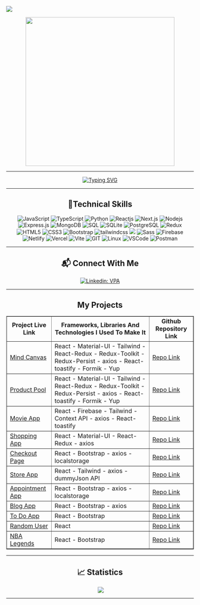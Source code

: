![](https://komarev.com/ghpvc/?username=ykslkrtld&color=blue&style=for-the-badge)

<div align="center">
<img src="https://media.giphy.com/media/qgQUggAC3Pfv687qPC/giphy.gif" align="center" width="400">
</div>

<hr/>

<div align=center>
     <a href="https://git.io/typing-svg"><img src="https://readme-typing-svg.demolab.com?font=VT323&size=35&duration=3500&pause=300&color=color=A89568&center=true&vCenter=true&width=500&lines=Hi🖐+I'm+Yüksel;Welcome+to+my+profile!;I'm+Full+Stack+Developer;" alt="Typing SVG" /></a>
</div>

<hr/>

<h2 align="center">🚀Technical Skills</h2>
<div align="center">
<img src="https://img.shields.io/badge/JavaScript-323330?style=for-the-badge&logo=javascript&logoColor=F7DF1E" alt="JavaScript"/>
<img src="https://img.shields.io/badge/typescript-%23007ACC.svg?style=for-the-badge&logo=typescript&logoColor=white"  alt="TypeScript"/>
<img src="https://img.shields.io/badge/Python-14354C?style=for-the-badge&logo=python&logoColor=white" alt="Python"/>
<img src="https://img.shields.io/badge/React-20232A?style=for-the-badge&logo=react&logoColor=61DAFB" alt="Reactjs"/>
<img src="https://img.shields.io/badge/Next.js-000000?style=for-the-badge&logo=next.js&logoColor=white" alt="Next.js"/>
<img src="https://img.shields.io/badge/Node.js-43853D?style=for-the-badge&logo=node.js&logoColor=white" alt="Nodejs"/>
<img src="https://img.shields.io/badge/Express.js-000000?style=for-the-badge&logo=express&logoColor=white" alt="Express.js"/>
<img src="https://img.shields.io/badge/MongoDB-47A248?style=for-the-badge&logo=mongodb&logoColor=white" alt="MongoDB"/>
<img src="https://img.shields.io/badge/SQL-4479A1?style=for-the-badge&logo=sql&logoColor=white" alt="SQL"/>
<img src="https://img.shields.io/badge/SQLite-003B57?style=for-the-badge&logo=sqlite&logoColor=white" alt="SQLite"/>
<img src="https://img.shields.io/badge/PostgreSQL-336791?style=for-the-badge&logo=postgresql&logoColor=white" alt="PostgreSQL"/>
<img src="https://img.shields.io/badge/redux-%23593d88.svg?style=for-the-badge&logo=redux&logoColor=white" alt="Redux"/> 
<img src="https://img.shields.io/badge/HTML5-E34F26?style=for-the-badge&logo=html5&logoColor=white" alt="HTML5"/>
<img src="https://img.shields.io/badge/CSS3-1572B6?style=for-the-badge&logo=css3&logoColor=white" alt="CSS3"/>
<img src="https://img.shields.io/badge/Bootstrap-563D7C?style=for-the-badge&logo=bootstrap&logoColor=white" alt="Bootstrap"/>
<img src="https://img.shields.io/badge/tailwindcss-%2338B2AC.svg?style=for-the-badge&logo=tailwind-css&logoColor=white" alt="tailwindcss"/>
<img src="https://img.shields.io/badge/MUI-%230081CB.svg?style=for-the-badge&logo=mui&logoColor=white"/>
<img src="https://img.shields.io/badge/Sass-CC6699?style=for-the-badge&logo=sass&logoColor=white" alt="Sass"/>
<img src="https://img.shields.io/badge/firebase-14354C?style=for-the-badge&logo=firebase&logoColor=darkorange" alt="Firebase"/>
<img src="https://img.shields.io/badge/netlify-20232A?style=for-the-badge&logo=netlify&logoColor=61DAFB" alt="Netlify" />
<img src="https://img.shields.io/badge/vercel-black?style=for-the-badge&logo=vercel&logoColor=white" alt="Vercel" />
<img src="https://img.shields.io/badge/vite-black?style=for-the-badge&logo=vite&logoColor=white" alt="Vite"/>
<img src="https://img.shields.io/badge/GIT-E44C30?style=for-the-badge&logo=git&logoColor=white" alt="GIT"/>
<img src="https://img.shields.io/badge/linux-E44C30?style=for-the-badge&logo=linux&logoColor=white" alt="Linux"/>
<img src="https://img.shields.io/badge/Visual_Studio_Code-0078D4?style=for-the-badge&logo=visual%20studio%20code&logo" alt="VSCode" />
<img src="https://img.shields.io/badge/postman-E44C30?style=for-the-badge&logo=postman&logoColor=white" alt="Postman"/>  
</div>
 
<hr/>

<div align="center">
     <h2 align="center">📬 Connect With Me</h2>

[![Linkedin: VPA](https://img.shields.io/badge/linkedin-%230077B5.svg?&style=for-the-badge&logo=linkedin&logoColor=white)](https://www.linkedin.com/in/yuksel-kurtuldu/)

</div>

<hr/>

<h2 align="center">My Projects</h2>

<table border="1"  align="center"> 
    <td  align="center"><strong>Project Live Link</strong></td>
      <td  align="center">
        <strong>Frameworks, Libraries And Technologies I Used To Make It</strong>
      </td>
      <td  align="center""><strong>Github Repository Link</strong></td>
     <tr>
        <td><a href="https://mind-canvas-ykslkrtld.vercel.app/">Mind Canvas</a></td>
        <td>React - Material-UI - Tailwind - React-Redux - Redux-Toolkit - Redux-Persist - axios - React-toastify - Formik - Yup</td>
        <td><a href="https://github.com/ykslkrtld/mind-canvas">Repo Link</a></td>
      </tr>
     <tr>
        <td><a href="https://product-pool-yksl.vercel.app/">Product Pool</a></td>
        <td>React - Material-UI - Tailwind - React-Redux - Redux-Toolkit - Redux-Persist - axios - React-toastify - Formik - Yup</td>
        <td><a href="https://github.com/ykslkrtld/product-pool">Repo Link</a></td>
      </tr>
     <tr>
        <td><a href="https://movie-app-yksl.vercel.app/">Movie App</a></td>
        <td>React - Firebase - Tailwind - Context API - axios - React-toastify</td>
        <td><a href="https://github.com/ykslkrtld/movie-app2">Repo Link</a></td>
      </tr>
     <tr>
        <td><a href="https://shopping-app-yksl.vercel.app">Shopping App</a></td>
        <td> React - Material-UI - React-Redux - axios</td>
        <td><a href="https://github.com/ykslkrtld/shopping-app">Repo Link</a></td>
      </tr>
     <tr style="margin: auto;">
        <td><a href="https://checkout-page-yksl.vercel.app/">Checkout Page</a></td>
        <td>React - Bootstrap - axios - localstorage</td>
        <td><a href="https://github.com/ykslkrtld/checkout-page">Repo Link</a></td>
      </tr>
      <tr style="margin: auto;">
        <td><a href="https://yksl-store.vercel.app/">Store App</a></td>
        <td>React - Tailwind - axios - dummyJson API</td>
        <td><a href="https://github.com/ykslkrtld/yksl-store">Repo Link</a></td>
     </tr> 
     <tr style="margin: auto;">
        <td><a href="https://hospital-app-yksl.vercel.app/">Appointment App</a></td>
        <td>React - Bootstrap - axios - localstorage</td>
        <td><a href="https://github.com/ykslkrtld/hospital-app">Repo Link</a></td>
     <tr style="margin: auto;">
     <tr style="margin: auto;">
        <td><a href="https://blog-app-yksl.vercel.app/">Blog App</a></td>
        <td>React - Bootstrap - axios </td>
        <td><a href="https://github.com/ykslkrtld/blog-app">Repo Link</a></td>
      </tr>
     <tr style="margin: auto;">
        <td><a href="https://todo-app-yksl.vercel.app/">To Do App</a></td>
        <td>React - Bootstrap </td>
        <td><a href="https://github.com/ykslkrtld/todo-app">Repo Link</a></td>
      </tr>
     <tr style="margin: auto;">
        <td><a href="https://random-user-yksl.vercel.app/">Random User</a></td>
        <td>React </td>
        <td><a href="https://github.com/ykslkrtld/random-user">Repo Link</a></td>
      </tr>
      <tr style="margin: auto;">
        <td><a href="https://nba-legends-yksl.vercel.app/">NBA Legends</a></td>
        <td>React - Bootstrap</td>
        <td><a href="https://github.com/ykslkrtld/nba-legends">Repo Link</a></td>
       <tr style="margin: auto;">
</table>
<hr>

<h2  align="center">📈 Statistics</h2>

<div  align="center">
  <img align="center"
     src="https://github-readme-stats.vercel.app/api/top-langs/?username=ykslkrtld&theme=blue-green"
     alt=""
     />
  <img align="center"  src="https://github-readme-streak-stats.herokuapp.com/?user=ykslkrtld&theme=black-ice&hide_border=true&stroke=0000&background=0D1117">
</div>

<hr>






